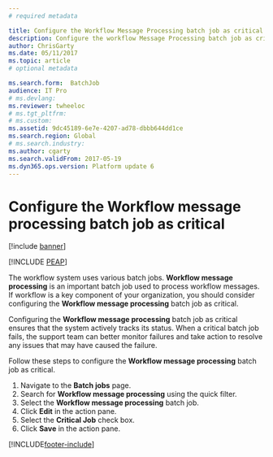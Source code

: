 ```yaml
---
# required metadata

title: Configure the Workflow Message Processing batch job as critical
description: Configure the workflow Message Processing batch job as critical
author: ChrisGarty
ms.date: 05/11/2017
ms.topic: article
# optional metadata

ms.search.form:  BatchJob
audience: IT Pro
# ms.devlang: 
ms.reviewer: twheeloc
# ms.tgt_pltfrm: 
# ms.custom: 
ms.assetid: 9dc45189-6e7e-4207-ad78-dbbb644dd1ce
ms.search.region: Global
# ms.search.industry: 
ms.author: cgarty
ms.search.validFrom: 2017-05-19
ms.dyn365.ops.version: Platform update 6
---
```


# Configure the Workflow message processing batch job as critical

[!include [banner](../../../finance/includes/banner.md)]


[!INCLUDE [PEAP](../../../includes/peap-3.md)]

The workflow system uses various batch jobs. **Workflow message processing** is an important batch job used to process workflow messages. If workflow is a key component of your organization, you should consider configuring the **Workflow message processing** batch job as critical.

Configuring the **Workflow message processing** batch job as critical ensures that the system actively tracks its status. When a critical batch job fails, the support team can better monitor failures and take action to resolve any issues that may have caused the failure.

Follow these steps to configure the **Workflow message processing** batch job as critical.

1. Navigate to the **Batch jobs** page.
2. Search for **Workflow message processing** using the quick filter.
3. Select the **Workflow message processing** batch job.
4. Click **Edit** in the action pane.
5. Select the **Critical Job** check box.
6. Click **Save** in the action pane.


[!INCLUDE[footer-include](../../../includes/footer-banner.md)]
